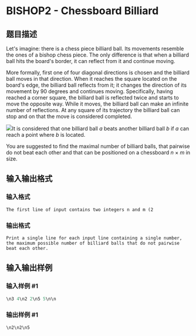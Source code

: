 # BISHOP2 - Chessboard Billiard

## 题目描述

Let's imagine: there is a chess piece billiard ball. Its movements resemble the ones of a bishop chess piece. The only difference is that when a billiard ball hits the board's border, it can reflect from it and continue moving.

More formally, first one of four diagonal directions is chosen and the billiard ball moves in that direction. When it reaches the square located on the board's edge, the billiard ball reflects from it; it changes the direction of its movement by 90 degrees and continues moving. Specifically, having reached a corner square, the billiard ball is reflected twice and starts to move the opposite way. While it moves, the billiard ball can make an infinite number of reflections. At any square of its trajectory the billiard ball can stop and on that the move is considered completed.

![](https://cdn.luogu.com.cn/upload/vjudge_pic/SP9038/2b32b43a6cf594e055f4f908960d44aaa5bece14.png)It is considered that one billiard ball _a_ beats another billiard ball _b_ if _a_ can reach a point where _b_ is located.

You are suggested to find the maximal number of billiard balls, that pairwise do not beat each other and that can be positioned on a chessboard _n_ × _m_ in size.

## 输入输出格式

### 输入格式

`The first line of input contains two integers n and m (2 `

### 输出格式

`Print a single line for each input line containing a single number, the maximum possible number of billiard balls that do not pairwise beat each other.`

## 输入输出样例

### 输入样例 #1

```cpp
\n3 4\n2 2\n5 5\n\n
```


### 输出样例 #1

```cpp
\n2\n2\n5
```



